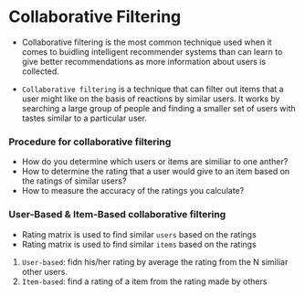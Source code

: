 # Collaborative Filtering

* Collaborative filtering is the most common technique used when it comes to buidling intelligent recommender systems than can learn to give better recommendations as more information about users is collected.

* `Collaborative filtering` is a technique that can filter out items that a user might like on the basis of reactions by similar users. It works by searching a large group of people and finding a smaller set of users with tastes similar to a particular user.

### Procedure for collaborative filtering
*  How do you determine which users or items are similiar to one anther?
*  How to determine the rating that a user would give to an item based on the ratings of similar users?
*  How to measure the accuracy of the ratings you calculate?

### User-Based & Item-Based collaborative filtering
* Rating matrix is used to find similar `users` based on the ratings
* Rating matrix is used to find similar `items` based on the ratings

1. `User-based`: fidn his/her rating by average the rating from the N similiar other users.
2. `Item-based`: find a rating of a item from the rating made by others

